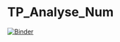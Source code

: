 # TP_Analyse_Num
[![Binder](https://mybinder.org/badge_logo.svg)](https://mybinder.org/v2/gh/MohamedAmineBoufares/TP_Analyse_Num/main?filepath=TP1_2DNI.ipynb)

